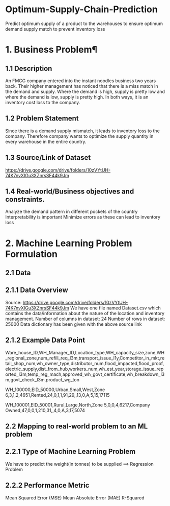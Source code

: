 # Optimum-Supply-Chain-Prediction
Predict optimum supply of a product to the warehouses to ensure optimum demand supply match to prevent inventory loss

# 1. Business Problem¶
## 1.1 Description
An FMCG company entered into the instant noodles business two years back. Their higher management has noticed that there is a miss match in the demand and supply. Where the demand is high, supply is pretty low and where the demand is low, supply is pretty high. In both ways, it is an inventory cost loss to the company.
## 1.2 Problem Statement
Since there is a demand supply mismatch, it leads to inventory loss to the company. Therefore company wants to optimize the supply quantity in every warehouse in the entire country.
## 1.3 Source/Link of Dataset
https://drive.google.com/drive/folders/10zVYtUH-74K7nvXIGu3XZnrsSF44k9Jm
## 1.4 Real-world/Business objectives and constraints.
Analyze the demand pattern in different pockets of the country
Interpretability is important
Minimize errors as these can lead to inventory loss
# 2. Machine Learning Problem Formulation
## 2.1 Data
## 2.1.1 Data Overview
Source: https://drive.google.com/drive/folders/10zVYtUH-74K7nvXIGu3XZnrsSF44k9Jm
We have one file named Dataset.csv which contains the data/information about the nature of the location and inventory management.
Number of columns in dataset: 24
Number of rows in dataset: 25000
Data dictionary has been given with the above source link
## 2.1.2 Example Data Point
Ware_house_ID,WH_Manager_ID,Location_type,WH_capacity_size,zone,WH_regional_zone,num_refill_req_l3m,transport_issue_l1y,Competitor_in_mkt,retail_shop_num,wh_owner_type,distributor_num,flood_impacted,flood_proof,electric_supply,dist_from_hub,workers_num,wh_est_year,storage_issue_reported_l3m,temp_reg_mach,approved_wh_govt_certificate,wh_breakdown_l3m,govt_check_l3m,product_wg_ton

WH_100000,EID_50000,Urban,Small,West,Zone 6,3,1,2,4651,Rented,24,0,1,1,91,29,,13,0,A,5,15,17115

WH_100001,EID_50001,Rural,Large,North,Zone 5,0,0,4,6217,Company Owned,47,0,0,1,210,31,,4,0,A,3,17,5074

## 2.2 Mapping to real-world problem to an ML problem
## 2.2.1 Type of Machine Learning Problem
We have to predict the weight(in tonnes) to be supplied ==> Regression Problem

## 2.2.2 Performance Metric
Mean Squared Error (MSE)
Mean Absolute Error (MAE)
R-Squared
